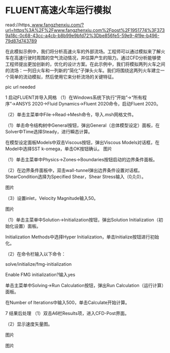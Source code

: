 # FLUENT高速火车运行模拟

read://https_www.fangzhenxiu.com/?url=https%3A%2F%2Fwww.fangzhenxiu.com%2Fpost%2F1951774%3F3739a18c-0c68-43cc-a4cb-b8b99e9bfd72%3Dbe856fe5-59e9-4f9e-b496-79d87d743789

在此模拟示例中，我们将分析高速火车的外部流场。工程师可以通过模拟来了解火车在高速行驶时周围的空气流动情况，并估算产生的阻力。通过CFD分析能够使工程师提出更加创新的，优化的设计方案。在此示例中，我们将模拟两列火车之间的流场：一列旧火车和一列新的“简化”子弹头火车。我们将围绕这两列火车建立一个简单的流动模拟，然后使用它来分析流场的关键特征。

pic url needed

 1   启动FLUENT并导入网格 
（1）在Windows系统下执行“开始”→“所有程序”→ANSYS 2020→Fluid Dynamics→Fluent 2020命令，启动Fluent 2020。

（2）单击主菜单中File→Read→Mesh命令，导入.msh网格文件。

（1）单击命令结构树中General按钮，弹出General（总体模型设定）面板，在Solver中Time选择Steady，进行瞬态计算。

在模型设定面板Models中双击Viscous按钮，弹出Viscous Models对话框，在Model中选择SST k-omega，单击OK按钮确认。
图片

（1）单击主菜单中Physics→Zones→Boundaries按钮启动的边界条件面板。

（2）在边界条件面板中，双击wall-tunnel弹出边界条件设置对话框。ShearCondition选择为Specified Shear，Shear Stress输入（0,0,0）。

图片

（3）设置inlet，Velocity Magnitude输入50。

图片

（1）单击主菜单中Solution→Initialization按钮，弹出Solution Initialization（初始化设置）面板。

Initialization Methods中选择Hyper Initialization，单击Initialize按钮进行初始化。

（2）在命令栏输入以下命令：

solve/initialize/fmg-initialization

Enable FMG initialization?输入yes

单击主菜单中Solving→Run Calculation按钮，弹出Run Calculation（运行计算）面板。

在Number of Iterations中输入500，单击Calculate开始计算。

 7    结果后处理 
（1）双击A6栏Results项，进入CFD-Post界面。

（2）显示速度矢量图。

图片

图片

